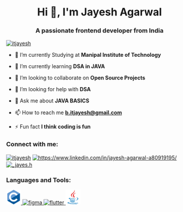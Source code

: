 <h1 align="center">Hi 👋, I'm Jayesh Agarwal</h1>
<h3 align="center">A passionate frontend developer from India</h3>

<p align="left"> <a href="https://github.com/ryo-ma/github-profile-trophy"><img src="https://github-profile-trophy.vercel.app/?username=itjayesh" alt="itjayesh" /></a> </p>

- 🔭 I’m currently Studying at **Manipal Institute of Technology**

- 🌱 I’m currently learning **DSA in JAVA**

- 👯 I’m looking to collaborate on **Open Source Projects**

- 🤝 I’m looking for help with **DSA**

- 💬 Ask me about **JAVA BASICS**

- 📫 How to reach me **b.itjayesh@gmail.com**

- ⚡ Fun fact **I think coding is fun**

<h3 align="left">Connect with me:</h3>
<p align="left">
<a href="https://twitter.com/itjayesh" target="blank"><img align="center" src="https://raw.githubusercontent.com/rahuldkjain/github-profile-readme-generator/master/src/images/icons/Social/twitter.svg" alt="itjayesh" height="30" width="40" /></a>
<a href="https://linkedin.com/in/https://www.linkedin.com/in/jayesh-agarwal-a80919195/" target="blank"><img align="center" src="https://raw.githubusercontent.com/rahuldkjain/github-profile-readme-generator/master/src/images/icons/Social/linked-in-alt.svg" alt="https://www.linkedin.com/in/jayesh-agarwal-a80919195/" height="30" width="40" /></a>
<a href="https://instagram.com/_jayes.h" target="blank"><img align="center" src="https://raw.githubusercontent.com/rahuldkjain/github-profile-readme-generator/master/src/images/icons/Social/instagram.svg" alt="_jayes.h" height="30" width="40" /></a>
</p>

<h3 align="left">Languages and Tools:</h3>
<p align="left"> <a href="https://www.cprogramming.com/" target="_blank" rel="noreferrer"> <img src="https://raw.githubusercontent.com/devicons/devicon/master/icons/c/c-original.svg" alt="c" width="40" height="40"/> </a> <a href="https://www.figma.com/" target="_blank" rel="noreferrer"> <img src="https://www.vectorlogo.zone/logos/figma/figma-icon.svg" alt="figma" width="40" height="40"/> </a> <a href="https://flutter.dev" target="_blank" rel="noreferrer"> <img src="https://www.vectorlogo.zone/logos/flutterio/flutterio-icon.svg" alt="flutter" width="40" height="40"/> </a> <a href="https://www.java.com" target="_blank" rel="noreferrer"> <img src="https://raw.githubusercontent.com/devicons/devicon/master/icons/java/java-original.svg" alt="java" width="40" height="40"/> </a> </p>
